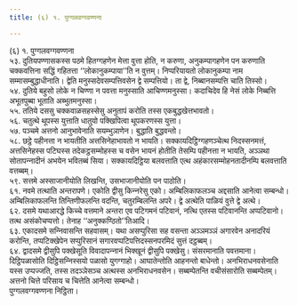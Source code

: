 ```yaml
---
title: (६) १. पुग्गलवग्गवण्णना

---
```

(६) १. पुग्गलवग्गवण्णना  
५३. दुतियपण्णासकस्स पठमे हितग्गहणेन मेत्ता वुत्ता होति, न करुणा, अनुकम्पागहणेन पन करुणाति चक्‍कवत्तिना सद्धिं गहितत्ता ‘‘लोकानुकम्पाया’’ति न वुत्तम्। निप्परियायतो लोकानुकम्पा नाम सम्मासम्बुद्धाधीनाति। द्वेति मनुस्सदेवसम्पत्तिवसेन द्वे सम्पत्तियो। ता द्वे, निब्बानसम्पत्ति चाति तिस्सो।  
५४. दुतिये बहुसो लोके न चिण्णा न पवत्ता मनुस्साति आचिण्णमनुस्सा। कदाचिदेव हि नेसं लोके निब्बत्ति अभूतपुब्बा भूताति अब्भुतमनुस्सा।  
५५. ततिये दससु चक्‍कवाळसहस्सेसु अनुतापं करोति तस्स एकबुद्धखेत्तभावतो।  
५६. चतुत्थे थूपस्स युत्ताति धातुयो पक्खिपित्वा थूपकरणस्स युत्ता।  
५७. पञ्‍चमे अत्तनो आनुभावेनाति सयम्भुञाणेन। बुद्धाति बुद्धवन्तो।  
५८. छट्ठे पहीनत्ता न भायतीति अत्तसिनेहाभावतो न भायति। सक्‍कायदिट्ठिग्गहणञ्‍चेत्थ निदस्सनमत्तं, अत्तसिनेहस्स पटिघस्स तदेकट्ठसम्मोहस्स च वसेन भायनं होतीति तेसम्पि पहीनत्ता न भायति, अञ्‍ञथा सोतापन्‍नादीनं अभयेन भवितब्बं सिया। सक्‍कायदिट्ठिया बलवत्ताति एत्थ अहंकारसम्मोहनतादीनम्पि बलवत्ताति वत्तब्बम्।  
५९. सत्तमे अस्साजानीयोति लिखन्ति, उसभाजानीयोति पन पाठोति।  
६१. नवमे तत्थाति अन्तरापणे। एकोति द्वीसु किन्‍नरेसु एको। अम्बिलिकाफलञ्‍च अद्दसाति आनेत्वा सम्बन्धो। अम्बिलिकाफलन्ति तिन्तिणीफलन्ति वदन्ति, चतुरम्बिलन्ति अपरे। द्वे अत्थेति पाळियं वुत्ते द्वे अत्थे।  
६२. दसमे यथाआरद्धे किच्‍चे वत्तमाने अन्तरा एव पटिगमनं पटिवानं, नत्थि एतस्स पटिवानन्ति अप्पटिवानो। तत्थ असंकोचप्पत्तो। तेनाह ‘‘अनुक्‍कण्ठितो’’तिआदि।  
६३. एकादसमे सन्‍निवासन्ति सहवासम्। यथा असप्पुरिसा सह वसन्ता अञ्‍ञमञ्‍ञं अगारवेन अनादरियं करोन्ति, तप्पटिक्खेपेन सप्पुरिसानं सगारवप्पटिपत्तिदस्सनपरमिदं सुत्तं दट्ठब्बम्।  
६४. द्वादसमे द्वीसुपि पक्खेसूति विवादापन्‍नानं भिक्खूनं द्वीसुपि पक्खेसु। संसरमानाति पवत्तमाना। दिट्ठिपळासोति दिट्ठिसन्‍निस्सयो पळासो युगग्गाहो। आघातेन्तोति आहनन्तो बाधेन्तो। अनभिराधनवसेनाति यस्स उप्पज्‍जति, तस्स तदञ्‍ञेसञ्‍च अत्थस्स अनभिराधनवसेन। सब्बम्पेतन्ति वचीसंसारोति सब्बम्पेतम्। अत्तनो चित्ते परिसाय च चित्तेति आनेत्वा सम्बन्धो।  
पुग्गलवग्गवण्णना निट्ठिता।  